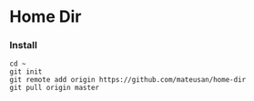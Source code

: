# Home Dir


### Install

```
cd ~
git init
git remote add origin https://github.com/mateusan/home-dir
git pull origin master
```
